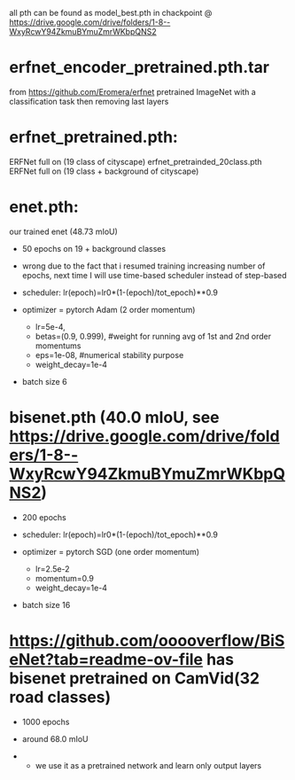 all pth can be found as model_best.pth in chackpoint @ https://drive.google.com/drive/folders/1-8--WxyRcwY94ZkmuBYmuZmrWKbpQNS2

# erfnet_encoder_pretrained.pth.tar
from https://github.com/Eromera/erfnet
pretrained ImageNet with a classification task then removing last layers
# erfnet_pretrained.pth:
ERFNet full on (19 class of cityscape)
erfnet_pretrainded_20class.pth
ERFNet full on (19 class + background of cityscape)

# enet.pth:
our trained enet (48.73 mIoU)
- 50 epochs on 19 + background classes
- wrong due to the fact that i resumed training increasing number of epochs, next time I will use time-based scheduler instead of step-based

- scheduler:
  lr(epoch)=lr0*(1-(epoch)/tot_epoch)**0.9
  
- optimizer = pytorch Adam (2 order momentum)
  - lr=5e-4, 
  - betas=(0.9, 0.999), #weight for running avg of 1st and 2nd order momentums
  - eps=1e-08, #numerical stability purpose
  - weight_decay=1e-4
  
- batch size 6

# bisenet.pth (40.0 mIoU, see https://drive.google.com/drive/folders/1-8--WxyRcwY94ZkmuBYmuZmrWKbpQNS2)

- 200 epochs 

- scheduler:
  lr(epoch)=lr0*(1-(epoch)/tot_epoch)**0.9

- optimizer = pytorch SGD (one order momentum)
  - lr=2.5e-2
  - momentum=0.9
  - weight_decay=1e-4

- batch size 16


# https://github.com/ooooverflow/BiSeNet?tab=readme-ov-file has bisenet pretrained on CamVid(32 road classes)

- 1000 epochs
- around 68.0 mIoU

- - we use it as a pretrained network and learn only output layers 
